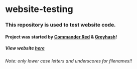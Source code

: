 # website-testing
### This repository is used to test website code.

#### Project was started by [Commander Red](https://github.com/CommanderRedYT) & [Greyhash](https://github.com/Greyhash-dev)!
##### View website [here](https://creative-genius.github.io/website-testing)

###### Note: only lower case letters and underscores for filenames!!